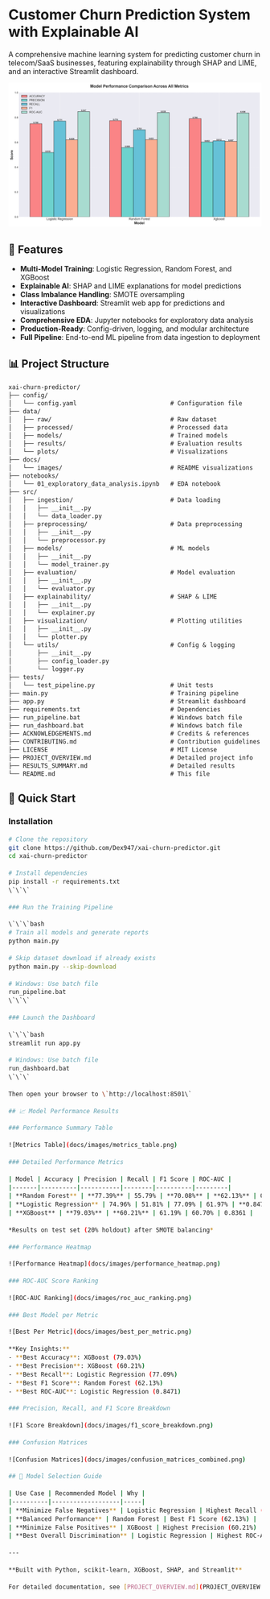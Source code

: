 # Customer Churn Prediction System with Explainable AI

A comprehensive machine learning system for predicting customer churn in telecom/SaaS businesses, featuring explainability through SHAP and LIME, and an interactive Streamlit dashboard.

![Model Comparison](docs/images/model_comparison_metrics.png)

## 🎯 Features

- **Multi-Model Training**: Logistic Regression, Random Forest, and XGBoost
- **Explainable AI**: SHAP and LIME explanations for model predictions
- **Class Imbalance Handling**: SMOTE oversampling
- **Interactive Dashboard**: Streamlit web app for predictions and visualizations
- **Comprehensive EDA**: Jupyter notebooks for exploratory data analysis
- **Production-Ready**: Config-driven, logging, and modular architecture
- **Full Pipeline**: End-to-end ML pipeline from data ingestion to deployment

## 📊 Project Structure

```
xai-churn-predictor/
├── config/
│   └── config.yaml                          # Configuration file
├── data/
│   ├── raw/                                 # Raw dataset
│   ├── processed/                           # Processed data
│   ├── models/                              # Trained models
│   ├── results/                             # Evaluation results
│   └── plots/                               # Visualizations
├── docs/
│   └── images/                              # README visualizations
├── notebooks/
│   └── 01_exploratory_data_analysis.ipynb   # EDA notebook
├── src/
│   ├── ingestion/                           # Data loading
│   │   ├── __init__.py
│   │   └── data_loader.py
│   ├── preprocessing/                       # Data preprocessing
│   │   ├── __init__.py
│   │   └── preprocessor.py
│   ├── models/                              # ML models
│   │   ├── __init__.py
│   │   └── model_trainer.py
│   ├── evaluation/                          # Model evaluation
│   │   ├── __init__.py
│   │   └── evaluator.py
│   ├── explainability/                      # SHAP & LIME
│   │   ├── __init__.py
│   │   └── explainer.py
│   ├── visualization/                       # Plotting utilities
│   │   ├── __init__.py
│   │   └── plotter.py
│   └── utils/                               # Config & logging
│       ├── __init__.py
│       ├── config_loader.py
│       └── logger.py
├── tests/
│   └── test_pipeline.py                     # Unit tests
├── main.py                                  # Training pipeline
├── app.py                                   # Streamlit dashboard
├── requirements.txt                         # Dependencies
├── run_pipeline.bat                         # Windows batch file
├── run_dashboard.bat                        # Windows batch file
├── ACKNOWLEDGEMENTS.md                      # Credits & references
├── CONTRIBUTING.md                          # Contribution guidelines
├── LICENSE                                  # MIT License
├── PROJECT_OVERVIEW.md                      # Detailed project info
├── RESULTS_SUMMARY.md                       # Detailed results
└── README.md                                # This file
```

## 🚀 Quick Start

### Installation

```bash
# Clone the repository
git clone https://github.com/Dex947/xai-churn-predictor.git
cd xai-churn-predictor

# Install dependencies
pip install -r requirements.txt
\`\`\`

### Run the Training Pipeline

\`\`\`bash
# Train all models and generate reports
python main.py

# Skip dataset download if already exists
python main.py --skip-download

# Windows: Use batch file
run_pipeline.bat
\`\`\`

### Launch the Dashboard

\`\`\`bash
streamlit run app.py

# Windows: Use batch file
run_dashboard.bat
\`\`\`

Then open your browser to \`http://localhost:8501\`

## 📈 Model Performance Results

### Performance Summary Table

![Metrics Table](docs/images/metrics_table.png)

### Detailed Performance Metrics

| Model | Accuracy | Precision | Recall | F1 Score | ROC-AUC |
|-------|----------|-----------|--------|----------|---------|
| **Random Forest** | **77.39%** | 55.79% | **70.08%** | **62.13%** | 0.8389 |
| **Logistic Regression** | 74.96% | 51.81% | 77.09% | 61.97% | **0.8471** |
| **XGBoost** | **79.03%** | **60.21%** | 61.19% | 60.70% | 0.8361 |

*Results on test set (20% holdout) after SMOTE balancing*

### Performance Heatmap

![Performance Heatmap](docs/images/performance_heatmap.png)

### ROC-AUC Score Ranking

![ROC-AUC Ranking](docs/images/roc_auc_ranking.png)

### Best Model per Metric

![Best Per Metric](docs/images/best_per_metric.png)

**Key Insights:**
- **Best Accuracy**: XGBoost (79.03%)
- **Best Precision**: XGBoost (60.21%)
- **Best Recall**: Logistic Regression (77.09%)
- **Best F1 Score**: Random Forest (62.13%)
- **Best ROC-AUC**: Logistic Regression (0.8471)

### Precision, Recall, and F1 Score Breakdown

![F1 Score Breakdown](docs/images/f1_score_breakdown.png)

### Confusion Matrices

![Confusion Matrices](docs/images/confusion_matrices_combined.png)

## 🎯 Model Selection Guide

| Use Case | Recommended Model | Why |
|----------|-------------------|-----|
| **Minimize False Negatives** | Logistic Regression | Highest Recall (77.09%) |
| **Balanced Performance** | Random Forest | Best F1 Score (62.13%) |
| **Minimize False Positives** | XGBoost | Highest Precision (60.21%) |
| **Best Overall Discrimination** | Logistic Regression | Highest ROC-AUC (0.8471) |

---

**Built with Python, scikit-learn, XGBoost, SHAP, and Streamlit**

For detailed documentation, see [PROJECT_OVERVIEW.md](PROJECT_OVERVIEW.md)
